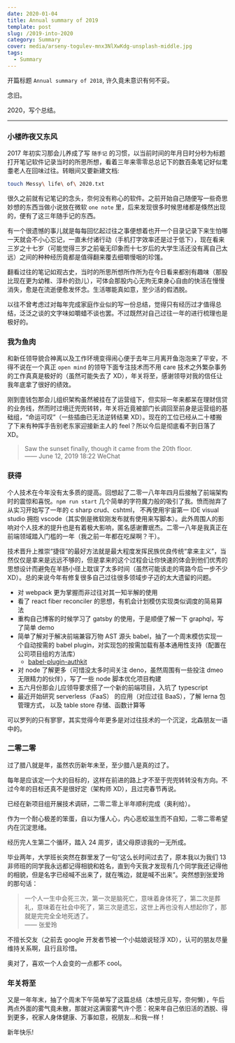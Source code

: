 ```yaml
---
date: 2020-01-04
title: Annual summary of 2019
template: post
slug: /2019-into-2020
category: Summary
cover: media/arseny-togulev-mnx3NlXwKdg-unsplash-middle.jpg
tags:
  - Summary
---
```

开篇标题 `Annual summary of 2018`, 许久竟未意识有何不妥。

念旧。

2020，写个总结。

---

### 小楼昨夜又东风

2017 年初实习那会儿养成了写 `随手记` 的习惯，以当前时间的年月日时分秒为标题打开笔记软件记录当时的所思所想，看着三年来零零总总记下的数百条笔记好似耄耋老人在回味过往。转眼间又要新建文档:

```bash
touch Messy\ life\ of\ 2020.txt
```

很久之前就有记笔记的念头，奈何没有称心的软件。之前开始自己随便写一些奇思妙想的东西当做小说放在微软 `one note` 里，后来发现很多时候思绪都是倏然出现的，便有了这三年随手记的东西。

有一个很遗憾的事儿就是每每回忆起过往之事便想着也开一个目录记录下来生怕哪一天就会不小心忘记，一直未付诸行动（手机打字效率还是过于低下），现在看来三岁之十七岁（可能觉得三岁之前毫无印象而十七岁后的大学生活还没有离自己太远）之间的种种经历竟都是值得翻来覆去细嚼慢咽的珍馐。

翻看过往的笔记如观古史，当时的所思所想所作所为在今日看来都别有趣味（那股比现在更为幼稚、淳朴的劲儿），可体会那股内心无拘无束身心自由的快活在慢慢消失，愈是在流逝便愈发怀念。生活哪能真如意，至少活的假洒脱。

以往不曾考虑过对每年完成家庭作业似的写一份总结，觉得只有经历过才值得总结，泛泛之谈的文字味如嚼蜡不谈也罢。不过既然对自己过往一年的进行梳理也是极好的。

### 我为鱼肉

和新任领导貌合神离以及工作环境变得闹心便于去年三月离开鱼泡泡来了平安，不得不说在一个真正 `open mind` 的领导下面专注技术而不用 care 技术之外繁杂事务的工作真真是极好的（虽然可能失去了 XD），年关将至，感谢领导对我的信任让我年底拿了很好的绩效。

刚到壹钱包那会儿组织架构虽然被挂在了运营组下，但实际一年来都呆在理财信贷的业务线，然而时过境迁兜兜转转，年关将近竟被部门长调回至前身是运营组的基础组，“命运可叹”（一些插曲已无法逆转结果 XD）。现在的工位已经从二十楼搬了下来有种挥手告别老东家迎接新主人的 feel？所以今后是彻底看不到日落了 XD。

> Saw the sunset finally, though it came from the 20th floor.<br />
> —— June 12, 2019 18:22 WeChat

### 获得

个人技术在今年没有太多质的提高。回想起了二零一八年年四月后接触了前端架构时的震惊和喜悦。`npm run start` 几个简单的字符魔力般的吸引了我。愤而抛弃了从实习开始写了一年的 c sharp crud、cshtml， 不再使用宇宙第一 IDE visual studio 拥抱 vscode（其实倒是微软刚发布就有使用来写脚本）。此外周围人的影响对个人技术的提升也是有着极大影响，匿名感谢曹珉杰。二零一八年是我真正在前端领域踏入门槛的一年（我之前一年都在吃屎啊？干）。

技术晋升上推崇“捷径”的最好方法就是最大程度发挥民族优良传统“拿来主义”，当然仅仅是拿来是远远不够的，但是拿来的这个过程会让你快速的体会到他们优秀的思想设计而避免在羊肠小径上耽误了太多时间（虽然可能该走的弯路今后一步不少 XD）。总的来说今年有修复很多自己过往很多领域步子迈的太大遗留的问题。

- 对 webpack 更为掌握而非过往对其一知半解的使用
- 看了 react fiber reconciler 的思想，有机会计划模仿实现类似调度的简易算法
- 重构自己博客的时候学习了 gatsby 的使用，于是顺便了解一下 graphql，写了简单 demo
- 简单了解对于解决前端兼容万物 AST 源头 babel，抽了一个周末模仿实现一个自动按需的 babel plugin，对实现包的按需加载有基本通用性支持（配置在公司项目组的方法库）
  - [babel-plugin-authkit](https://github.com/justwink/babel-plugin-authkit)
- 对 node 了解更多（可惜没太多时间关注 deno，虽然周围有一些投注 dmeo 无限精力的伙伴），写了一些 node 脚本优化项目构建
- 五六月份那会儿应领导要求搭了一个新的前端项目，入坑了 typescript
- 最近开始研究 serverless（FaaS） 的应用（对应过往 BaaS），了解 lerna 包管理方式， 以及 table store 存储、函数计算等

可以罗列的只有寥寥，其实觉得今年更多是对过往技术的一个沉淀，北森朋友一语中的。

### 二零二零

过了腊八就是年，虽然农历新年未至，至少腊八是真的过了。

每年是应该定一个大的目标的，这样在前进的路上才不至于兜兜转转没有方向。不过今年的目标还真不是很好定（架构师 XD），且过完春节再说。

已经在新项目组开展技术调研，二零二零上半年顺利完成（奥利给）。

作为一个耐心极差的笨蛋，自以为懂人心，内心恶蛟滋生而不自知，二零二零希望内在沉淀思绪。

经历完人生第二个循环，踏入 24 周岁，请父母原谅我的一无所成。

毕业两年，大学班长突然在群里发了一句“这么长时间过去了，原本我以为我们 13 非师班的同学我永远都记得相貌和姓名，直到今天我才发现有几个同学我还记得他的相貌，但是名字已经喊不出来了，就在嘴边，就是喊不出来”。突然想到张爱玲的那句话：

> 一个人一生中会死三次，第一次是脑死亡，意味着身体死了，第二次是葬礼，意味着在社会中死了，第三次是遗忘，这世上再也没有人想起你了，那就是完完全全地死透了。<br />
> —— 张爱玲

不擅长交友（之前去 google 开发者节被一个小姑娘说轻浮 XD），认可的朋友尽量维持关系啊，且行且珍惜。

奥对了，喜欢一个人会变的一点都不 cool。

### 年关将至

又是一年年末，抽了个周末下午简单写了这篇总结（本想元旦写，奈何懒），午后两点外面的雾气竟未散，那就对这满窗雾气许个愿：祝来年自己依旧活的洒脱、得到更多，祝家人身体健康、万事如意，祝朋友...和我一样！

新年快乐!
